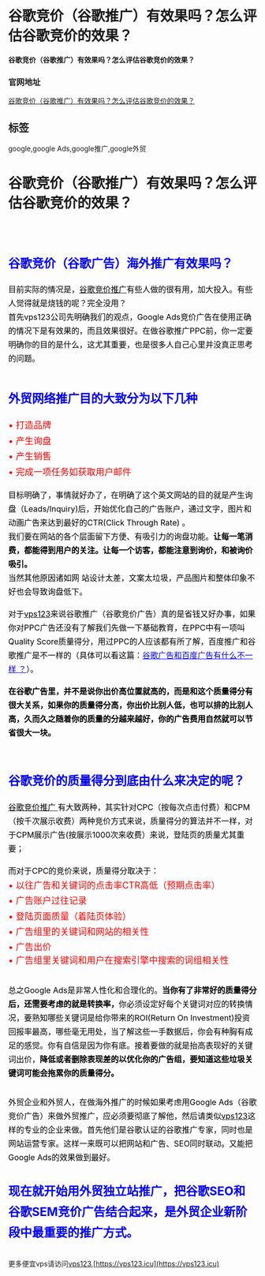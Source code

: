 # 谷歌竞价（谷歌推广）有效果吗？怎么评估谷歌竞价的效果？

#### 谷歌竞价（谷歌推广）有效果吗？怎么评估谷歌竞价的效果？

### 官网地址

[谷歌竞价（谷歌推广）有效果吗？怎么评估谷歌竞价的效果？](https://vps123.icu)

## 标签

google,google Ads,google推广,google外贸



<h1>谷歌竞价（谷歌推广）有效果吗？怎么评估谷歌竞价的效果？</h1><div class="d-m"><div class="dm-cet"><div class="b-d-content lh1" itemprop="articleBody"><h2>&nbsp;</h2><h2><span style="color:#0000ff;font-size:24px;"><span style="line-height:1.75em;"><strong>谷歌竞价（谷歌广告）海外推广有效果吗？</strong></span></span></h2><div yne-bulb-block="paragraph"><span style="color:#000000;font-size:16px;"><span style="line-height:1.75em;">目前实际的情况是，</span></span><a href="https://www.globalsir.com/sem/" target="_blank"><span style="color:#000000;font-size:16px;"><span style="line-height:1.75em;">谷歌竞价推广</span></span></a><span style="color:#000000;font-size:16px;"><span style="line-height:1.75em;">有些人做的很有用，加大投入。有些人觉得就是烧钱的呢？完全没用？</span></span></div><div yne-bulb-block="paragraph"><span style="color:#000000;font-size:16px;"><span style="line-height:1.75em;">首先vps123公司先明确我们的观点，Google Ads竞价广告在使用正确的情况下是有效果的，而且效果很好。在做谷歌推广PPC前，你一定要明确你的目的是什么，这尤其重要，也是很多人自己心里并没真正思考的问题。</span></span></div><div class="conus-btn-f">&nbsp;</div><h2 yne-bulb-block="paragraph"><span style="color:#0000ff;font-size:24px;"><span style="line-height:1.75em;"><strong>外贸网络推广目的大致分为以下几种</strong></span></span></h2><div yne-bulb-block="paragraph"><span style="color:#ff0000;font-size:18px;"><span style="line-height:1.75em;">•&nbsp;打造品牌&nbsp;</span></span></div><div yne-bulb-block="paragraph"><span style="color:#ff0000;font-size:18px;"><span style="line-height:1.75em;">• 产生询盘&nbsp;</span></span></div><div yne-bulb-block="paragraph"><span style="color:#ff0000;font-size:18px;"><span style="line-height:1.75em;">• 产生销售&nbsp;</span></span></div><div yne-bulb-block="paragraph"><span style="color:#ff0000;font-size:18px;"><span style="line-height:1.75em;">•&nbsp;完成一项任务如获取用户邮件</span></span></div><div yne-bulb-block="paragraph">&nbsp;</div><div yne-bulb-block="paragraph"><span style="color:#000000;font-size:16px;"><span style="line-height:1.75em;">目标明确了，事情就好办了，在明确了这个英文网站的目的就是产生询盘（Leads/Inquiry)后，开始优化自己的广告账户，通过文字，图片和动画广告来达到最好的CTR(Click Through Rate)&nbsp;。</span></span></div><div yne-bulb-block="paragraph"><span style="color:#000000;font-size:16px;"><span style="line-height:1.75em;">我们要在网站的各个层面留下方便、有吸引力的询盘功能。<strong>让每一笔消费，都能得到用户的关注。让每一个访客，都能注意到询价，和被询价吸引。</strong></span></span></div><div yne-bulb-block="paragraph"><span style="color:#000000;font-size:16px;"><span style="line-height:1.75em;">当然其他原因诸如网&nbsp;站设计太差，文案太垃圾，产品图片和整体印象不好也会导致询盘低下。&nbsp;</span></span></div><div yne-bulb-block="paragraph">&nbsp;</div><div yne-bulb-block="paragraph"><span style="color:#000000;font-size:16px;"><span style="line-height:1.75em;">对于</span></span><a class="blue und" href="http://www.globalsir.com/About-Us/" target="_blank"><span style="color:#000000;font-size:16px;"><span style="line-height:1.75em;">vps123</span></span></a><span style="color:#000000;font-size:16px;"><span style="line-height:1.75em;">来说谷歌推广（谷歌竞价广告）真的是省钱又好办事，如果你对PPC广告还没有了解我们先做一下基础教育，在PPC中有一项叫Quality&nbsp;Score质量得分，用过PPC的人应该都有所了解，百度推广和谷歌推广是不一样的（具体可以看这篇：</span></span><a class="blue und" href="https://vps123.icu/376.html" target="_blank"><span style="color:#0000ff;font-size:16px;"><span style="line-height:1.75em;"><u>谷歌广告和百度广告有什么不一样 </u></span></span></a><span style="color:#0000ff;font-size:16px;"><span style="line-height:1.75em;"><u>？</u></span></span><span style="color:#000000;font-size:16px;"><span style="line-height:1.75em;">）。</span></span></div><div yne-bulb-block="paragraph">&nbsp;</div><div yne-bulb-block="paragraph"><span style="color:#000000;font-size:16px;"><span style="line-height:1.75em;"><strong>在谷歌广告里，并不是说你出价高位置就高的，而是和这个质量得分有很大关系，如果你的质量得分高，你出价比别人低，也可以排的比别人高，久而久之随着你的质量的分越来越好，你的广告费用自然就可以节省很大一块。&nbsp;</strong></span></span></div><div yne-bulb-block="paragraph">&nbsp;</div><div style="text-align:center;" yne-bulb-block="paragraph"><span style="color:#000000;font-size:16px;"><span style="line-height:1.75em;"><picture class="lazy-f p-ritxt" style="height:0px;"><source srcset="https://www.globalsir.com/uploads/5cdf84cb8cd07478876491.webp" type="image/webp"><hide class="nim scrollLoading" style="width:80%;" alt="" onload="this.style.opacity=1" src="https://www.globalsir.com/uploads/5cdf84cb8cd07478876491.jpg"><input id="srcw" type="hidden" value="800"> <input id="srch" type="hidden" value="400"></hide></picture></span></span></div><div yne-bulb-block="paragraph">&nbsp;</div><h2 yne-bulb-block="paragraph"><span style="color:#0000ff;font-size:24px;"><span style="line-height:1.75em;"><strong>谷歌竞价的质量得分到底由什么来决定的呢？</strong></span></span></h2><div yne-bulb-block="paragraph"><a class="blue und" href="https://www.globalsir.com/sem/" target="_blank"><span style="color:#000000;font-size:16px;"><span style="line-height:1.75em;">谷歌竞价推广 </span></span></a><span style="color:#000000;font-size:16px;"><span style="line-height:1.75em;">有大致两种，其实针对CPC（按每次点击付费）和CPM（按千次展示收费）两种竞价方式来说，质量得分的算法并不一样，对于CPM展示广告(按展示1000次来收费）来说，登陆页的质量尤其重要；</span></span></div><div yne-bulb-block="paragraph">&nbsp;</div><div yne-bulb-block="paragraph"><span style="color:#000000;font-size:16px;"><span style="line-height:1.75em;">而对于CPC的竞价来说，质量得分取决于：&nbsp;</span></span></div><div yne-bulb-block="paragraph"><span style="color:#ff0000;font-size:18px;"><span style="line-height:1.75em;">•&nbsp;以往广告和关键词的点击率CTR高低（预期点击率）</span></span></div><div yne-bulb-block="paragraph"><span style="color:#ff0000;font-size:18px;"><span style="line-height:1.75em;">• 广告账户过往记录&nbsp;</span></span></div><div yne-bulb-block="paragraph"><span style="color:#ff0000;font-size:18px;"><span style="line-height:1.75em;">• 登陆页面质量（着陆页体验）</span></span></div><div yne-bulb-block="paragraph"><span style="color:#ff0000;font-size:18px;"><span style="line-height:1.75em;">• 广告组里的关键词和网站的相关性&nbsp;</span></span></div><div yne-bulb-block="paragraph"><span style="color:rgb(255,0,0);font-size:18px;">• 广告出价</span></div><div yne-bulb-block="paragraph"><span style="color:#ff0000;font-size:18px;"><span style="line-height:1.75em;">•&nbsp;广告组里关键词和用户在搜索引擎中搜索的词组相关性&nbsp;</span></span></div><div yne-bulb-block="paragraph"><div class="conus-btn-f">&nbsp;</div><p><span style="color:#000000;font-size:16px;"><span style="line-height:1.75em;">总之Google Ads是非常人性化和合理化的。<strong>当你有了非常好的质量得分后，还需要考虑的就是转换率，</strong>你必须设定好每个关键词对应的转换情况，要熟知哪些关键词是给你带来的ROI(Return On&nbsp;Investment)投资回报率最高，哪些毫无用处，当了解这些一手数据后，你会有种胸有成足的感觉。你有自信是因为你有底。接着要做的就是抬高表现好的关键词出价，<strong>降低或者删除表现差的以优化你的广告组，要知道这些垃圾关键词可能会拖累你的质量得分。</strong></span></span></p></div><div yne-bulb-block="paragraph">&nbsp;</div><div yne-bulb-block="paragraph"><span style="color:#000000;font-size:16px;"><span style="line-height:1.75em;">外贸企业和外贸人，在做海外推广的时候如果考虑用Google&nbsp;Ads（谷歌竞价广告）来做外贸推广，应必须要彻底了解他，然后请类似</span></span><a class="blue und" href="http://www.globalsir.com/About-Us/" target="_blank"><span style="color:#000000;font-size:16px;"><span style="line-height:1.75em;">vps123</span></span></a><span style="color:#000000;font-size:16px;"><span style="line-height:1.75em;">这样的专业的企业来做。首先他们是谷歌认证的谷歌推广专家，同时也是网站运营专家。这样一来既可以把网站和广告、SEO同时联动。又能把Google Ads的效果做到最好。</span></span></div><div yne-bulb-block="paragraph">&nbsp;</div><div yne-bulb-block="paragraph">&nbsp;</div><div yne-bulb-block="paragraph"><span style="color:#0000ff;font-size:24px;"><span style="line-height:1.75em;"><strong>现在就开始用外贸独立站推广，把谷歌SEO和谷歌SEM竞价广告结合起来，是外贸企业新阶段中最重要的推广方式。</strong></span></span></div><div yne-bulb-block="paragraph">&nbsp;</div></div></div></div>

更多便宜vps请访问[vps123](https://vps123.icu),[https://vps123.icu](https://vps123.icu)
